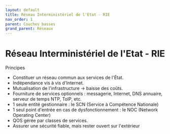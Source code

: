 ```yaml
---
layout: default
title: Réseau Interministériel de l'Etat - RIE
nav_order: 1
parent: Couches basses
grand_parent: Réseaux
---
```


# Réseau Interministériel de l'Etat - RIE

Principes

- Constituer un réseau commun aux services de l'État.
- Indépendance vis à vis d'Internet.
- Mutualisation de l'infrastructure → baisse des coûts.
- Fourniture de services optionnels : messagerie, Internet, DNS annuaire, serveur de temps NTP, ToIP, etc.
- 1 seule entité gestionnaire : le SCN (Service à Compétence Nationale)
- 1 seul point d'entrée en cas de dysfonctionnement : le NOC (Network Operating Center)
- QOS gérée par classes de services.
- Assurer une sécurité fiable, mais rester ouvert sur l'extérieur
